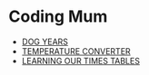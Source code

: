 # Coding Mum

- [DOG YEARS](dogYears.md)
- [TEMPERATURE CONVERTER](tempConverter.md)
- [LEARNING OUR TIMES TABLES](timesTables.md)






